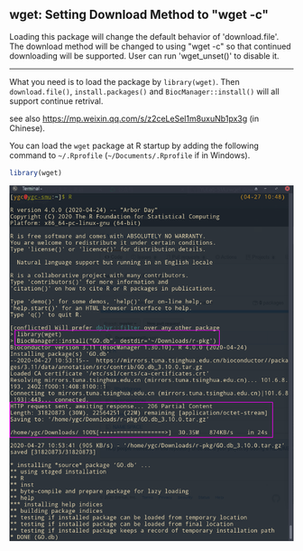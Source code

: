 ## wget: Setting Download Method to "wget -c"


Loading this package will change the default behavior of 'download.file'. The download method will be changed to using "wget -c" so that continued downloading will be supported. User can run 'wget_unset()' to disable it.


----

What you need is to load the package by `library(wget)`. Then `download.file()`, `install.packages()` and `BiocManager::install()` will all support continue retrival.

see also <https://mp.weixin.qq.com/s/z2ceLeSel1m8uxuNb1px3g> (in Chinese).

You can load the `wget` package at R startup by adding the following command to `~/.Rprofile` (`~/Documents/.Rprofile` if in Windows).

```r
library(wget)
```

![](inst/figures/2020-04-27_11-01.png)
